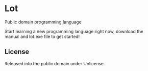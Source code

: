 # Lot
Public domain programming language

Start learning a new programming language right now, download the manual and lot.exe file to get started!

## License
Released into the public domain under Unlicense.
